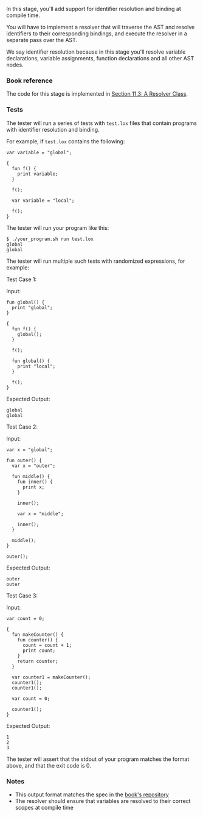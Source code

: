 In this stage, you'll add support for identifier resolution and binding at compile time.

You will have to implement a resolver that will traverse the AST and resolve identifiers to their corresponding bindings, and execute the resolver in a separate pass over the AST.

We say identifier resolution because in this stage you'll resolve variable declarations, variable assignments, function declarations and all other AST nodes.

### Book reference

The code for this stage is implemented in [Section 11.3: A Resolver Class](https://craftinginterpreters.com/resolving-and-binding.html#a-resolver-class).

### Tests

The tester will run a series of tests with `test.lox` files that contain programs with identifier resolution and binding.

For example, if `test.lox` contains the following:

```
var variable = "global";

{
  fun f() {
    print variable;
  }

  f();

  var variable = "local";

  f();
}
```

The tester will run your program like this:

```
$ ./your_program.sh run test.lox
global
global
```

The tester will run multiple such tests with randomized expressions, for example:

Test Case 1:

Input:

```
fun global() {
  print "global";
}

{
  fun f() {
    global();
  }

  f();

  fun global() {
    print "local";
  }

  f();
}
```

Expected Output:

```
global
global
```

Test Case 2:

Input:

```
var x = "global";

fun outer() {
  var x = "outer";

  fun middle() {
    fun inner() {
      print x;
    }

    inner();

    var x = "middle";

    inner();
  }

  middle();
}

outer();
```

Expected Output:

```
outer
outer
```

Test Case 3:

Input:

```
var count = 0;

{
  fun makeCounter() {
    fun counter() {
      count = count + 1;
      print count;
    }
    return counter;
  }

  var counter1 = makeCounter();
  counter1();
  counter1();

  var count = 0;

  counter1();
}
```

Expected Output:

```
1
2
3
```

The tester will assert that the stdout of your program matches the format above, and that the exit code is 0.

### Notes

- This output format matches the spec in the [book's repository](https://github.com/munificent/craftinginterpreters/blob/4a840f70f69c6ddd17cfef4f6964f8e1bcd8c3d4/test/closure/open_closure_in_function.lox)
- The resolver should ensure that variables are resolved to their correct scopes at compile time